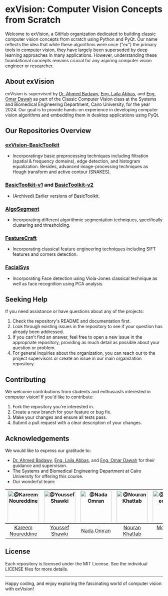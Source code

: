 # exVision: Computer Vision Concepts from Scratch

Welcome to exVision, a GitHub organization dedicated to building classic computer vision concepts from scratch using Python and PyQt. Our name reflects the idea that while these algorithms were once ("ex") the primary tools in computer vision, they have largely been superseded by deep learning approaches in many applications. However, understanding these foundational concepts remains crucial for any aspiring computer vision engineer or researcher.

## About exVision

exVision is supervised by <a href="https://scholar.google.com/citations?hl=en&user=r9pLu6EAAAAJ">Dr. Ahmed Badawy</a>, <a href="https://www.linkedin.com/in/laila-abbas/">Eng. Laila Abbas</a>, and <a href="https://www.linkedin.com/in/omar-dawah-0aab5b314/">Eng. Omar Dawah</a> as part of the Classic Computer Vision class at the Systems and Biomedical Engineering Department, Cairo University, for the year 2024. Our goal is to provide hands-on experience in developing computer vision algorithms and embedding them in desktop applications using PyQt.

## Our Repositories Overview

### <a href="https://github.com/Computer-Vision-Spring-2024/exVision-BasicToolkit">exVision-BasicToolkit</a>

- Incorporatingv basic preprocessing techniques including filtration (spatial & frequency domains), edge detection, and histogram equalization. Besides, advanced image-processing techniques as Hough transform and active contour (SNAKES).   

### <a href="https://github.com/Computer-Vision-Spring-2024/exVision-BasicToolkit-v1">BasicToolkit-v1</a> and <a href="https://github.com/Computer-Vision-Spring-2024/exVision-BasicToolkit-v2">BasicToolkit-v2</a>

- (Archived) Earlier versions of BasicToolkit.

### <a href="https://github.com/Computer-Vision-Spring-2024/exVision-AlgoSegment">AlgoSegment</a>

- Incorporating different algorithmic segmentation techniques, specifically clustering and thresholding.

### <a href="https://github.com/Computer-Vision-Spring-2024/exVision-FeatureCraft">FeatureCraft</a>

- Incorporating classical feature engineering techniques including SIFT features and corners detection.

### <a href="https://github.com/Computer-Vision-Spring-2024/exVision-FacialSys">FacialSys</a>

- Incorporating Face detection using Viola-Jones classical technique as well as face recognition using PCA analysis.

## Seeking Help

If you need assistance or have questions about any of the projects:

1. Check the repository's README and documentation first.
2. Look through existing issues in the repository to see if your question has already been addressed.
3. If you can't find an answer, feel free to open a new issue in the appropriate repository, providing as much detail as possible about your question or problem.
4. For general inquiries about the organization, you can reach out to the project supervisors or create an issue in our main organization repository.

## Contributing

We welcome contributions from students and enthusiasts interested in computer vision! If you'd like to contribute:

1. Fork the repository you're interested in.
2. Create a new branch for your feature or bug fix.
3. Make your changes and ensure all tests pass.
4. Submit a pull request with a clear description of your changes.

## Acknowledgements

We would like to express our gratitude to:

- <a href="https://scholar.google.com/citations?hl=en&user=r9pLu6EAAAAJ">Dr. Ahmed Badawy</a>, <a href="https://www.linkedin.com/in/laila-abbas/">Eng. Laila Abbas</a>, and <a href="https://www.linkedin.com/in/omar-dawah-0aab5b314/">Eng. Omar Dawah</a> for their guidance and supervision.
- The Systems and Biomedical Engineering Department at Cairo University for offering this course.
- Our wonderful team:

<div align="center">

| <a href="https://github.com/cln-Kafka"><img src="https://avatars.githubusercontent.com/u/100665578?v=4" width="100px" alt="@Kareem Noureddine"></a> | <a href="https://github.com/joyou159"><img src="https://avatars.githubusercontent.com/u/85418161?v=4" width="100px" alt="@Youssef Shawki"></a> | <a href="https://github.com/Nadaaomran"><img src="https://avatars.githubusercontent.com/u/104179154?v=4" width="100px" alt="@Nada Omran"></a> | <a href="https://github.com/nouran-19"><img src="https://avatars.githubusercontent.com/u/99448829?v=4" width="100px" alt="@Nouran Khattab"></a> | <a href="https://github.com/MuhammadSamiAhmad"><img src="https://avatars.githubusercontent.com/u/101589634?v=4" width="100px" alt="@Mohamed Sami"></a> |
| :-: | :-: | :-: | :-: | :-: |
| [Kareem Noureddine](https://github.com/cln-Kafka) | [Youssef Shawki](https://github.com/joyou159) | [Nada Omran](https://github.com/Nadaaomran) | [Nouran Khattab](https://github.com/nouran-19) | [Mohamed Sami](https://github.com/MuhammadSamiAhmad) |

</div>

## License

Each repository is licensed under the MIT License. See the individual LICENSE files for more details.

---

Happy coding, and enjoy exploring the fascinating world of computer vision with exVision!

